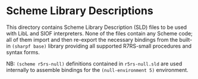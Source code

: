 # Scheme Library Descriptions
                         
This directory contains Scheme Library Description (SLD) files to be used with LibL and SIOF interpreters.
None of the files contain any Scheme code; all of them import and then re-export the necessary bindings from
the built-in `(sharpf base)` library providing all supported R7RS-small procedures and syntax forms.

NB: `(scheme r5rs-null)` definitions contained in `r5rs-null.sld` are used internally to assemble bindings 
for the `(null-environment 5)` environment.
